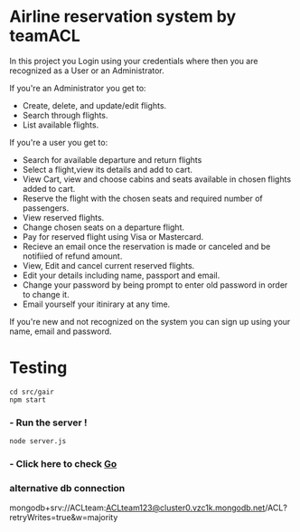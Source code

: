 # Airline reservation system by teamACL
In this project you Login using your credentials where then you are recognized as a User or an Administrator. 

If you're an Administrator you get to:
* Create, delete, and update/edit flights.
* Search through flights.
* List available flights.

If you're a user you get to:
* Search for available departure and return flights
* Select a flight,view its details and add to cart.
* View Cart, view and choose cabins and seats available in chosen flights added to cart.
* Reserve the flight with the chosen seats and required number of passengers.
* View reserved flights.
* Change chosen seats on a departure flight.
* Pay for reserved flight using Visa or Mastercard.
* Recieve an email once the reservation is made or canceled and be notifiied of refund amount.
* View, Edit and cancel current reserved flights.
* Edit your details including name, passport and email.
* Change your password by being prompt to enter old password in order to change it.
* Email yourself your itinirary at any time.

If you're new and not recognized on the system you can sign up using your name, email and password.



# Testing

```
cd src/gair
npm start
```
### - Run the server !
```
node server.js
```
### - Click here to check [Go](http://localhost:3000/)

### alternative db connection
mongodb+srv://ACLteam:ACLteam123@cluster0.vzc1k.mongodb.net/ACL?retryWrites=true&w=majority
